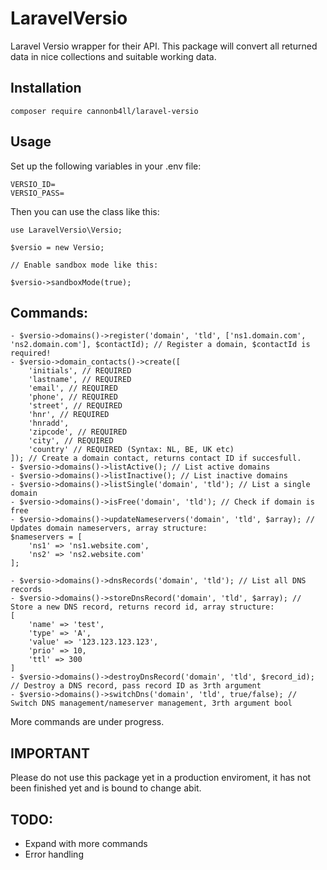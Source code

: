 # LaravelVersio

Laravel Versio wrapper for their API. This package will convert all returned data in nice collections and suitable working data.

## Installation

```
composer require cannonb4ll/laravel-versio
```

## Usage

Set up the following variables in your .env file:

```
VERSIO_ID=
VERSIO_PASS=
```

Then you can use the class like this:

```
use LaravelVersio\Versio;

$versio = new Versio;

// Enable sandbox mode like this:

$versio->sandboxMode(true);
```

## Commands:

```
- $versio->domains()->register('domain', 'tld', ['ns1.domain.com', 'ns2.domain.com'], $contactId); // Register a domain, $contactId is required!
- $versio->domain_contacts()->create([
    'initials', // REQUIRED
    'lastname', // REQUIRED
    'email', // REQUIRED
    'phone', // REQUIRED
    'street', // REQUIRED
    'hnr', // REQUIRED
    'hnradd',
    'zipcode', // REQUIRED
    'city', // REQUIRED
    'country' // REQUIRED (Syntax: NL, BE, UK etc)
]); // Create a domain contact, returns contact ID if succesfull.
- $versio->domains()->listActive(); // List active domains
- $versio->domains()->listInactive(); // List inactive domains
- $versio->domains()->listSingle('domain', 'tld'); // List a single domain
- $versio->domains()->isFree('domain', 'tld'); // Check if domain is free
- $versio->domains()->updateNameservers('domain', 'tld', $array); // Updates domain nameservers, array structure:
$nameservers = [
    'ns1' => 'ns1.website.com',
    'ns2' => 'ns2.website.com'
];

- $versio->domains()->dnsRecords('domain', 'tld'); // List all DNS records
- $versio->domains()->storeDnsRecord('domain', 'tld', $array); // Store a new DNS record, returns record id, array structure:
[
    'name' => 'test',
    'type' => 'A',
    'value' => '123.123.123.123',
    'prio' => 10,
    'ttl' => 300
]
- $versio->domains()->destroyDnsRecord('domain', 'tld', $record_id); // Destroy a DNS record, pass record ID as 3rth argument
- $versio->domains()->switchDns('domain', 'tld', true/false); // Switch DNS management/nameserver management, 3rth argument bool
```

More commands are under progress.

## IMPORTANT

Please do not use this package yet in a production enviroment, it has not been finished yet and is bound to change abit.

## TODO:

- Expand with more commands
- Error handling